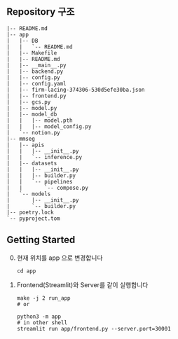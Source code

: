 ## Repository 구조

```
|-- README.md
|-- app
|   |-- DB
|   |   `-- README.md
|   |-- Makefile
|   |-- README.md
|   |-- __main__.py
|   |-- backend.py
|   |-- config.py
|   |-- config.yaml
|   |-- firm-lacing-374306-530d5efe30ba.json
|   |-- frontend.py
|   |-- gcs.py
|   |-- model.py
|   |-- model_db
|   |   |-- model.pth
|   |   |-- model_config.py
|   `-- notion.py
|-- mmseg
|   |-- apis
|   |   |-- __init__.py
|   |   `-- inference.py
|   |-- datasets
|   |   |-- __init__.py
|   |   |-- builder.py
|   |   `-- pipelines
|   |       `-- compose.py
|   `-- models
|       |-- __init__.py
|       `-- builder.py
|-- poetry.lock
`-- pyproject.tom
```

## Getting Started

0. 현재 위치를 app 으로 변경합니다
   ```shell
   cd app
   ```
1. Frontend(Streamlit)와 Server를 같이 실행합니다
   ```shell
   make -j 2 run_app
   # or

   python3 -m app
   # in other shell
   streamlit run app/frontend.py --server.port=30001
   ```
